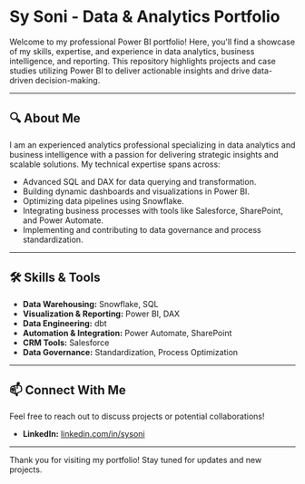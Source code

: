 # Sy Soni - Data & Analytics Portfolio

Welcome to my professional Power BI portfolio! Here, you'll find a showcase of my skills, expertise, and experience in data analytics, business intelligence, and reporting. This repository highlights projects and case studies utilizing Power BI to deliver actionable insights and drive data-driven decision-making.

---

## 🔍 About Me
I am an experienced analytics professional specializing in data analytics and business intelligence with a passion for delivering strategic insights and scalable solutions. My technical expertise spans across:
- Advanced SQL and DAX for data querying and transformation.
- Building dynamic dashboards and visualizations in Power BI.
- Optimizing data pipelines using Snowflake.
- Integrating business processes with tools like Salesforce, SharePoint, and Power Automate.
- Implementing and contributing to data governance and process standardization.

---

## 🛠️ Skills & Tools
- **Data Warehousing:** Snowflake, SQL
- **Visualization & Reporting:** Power BI, DAX
- **Data Engineering:** dbt
- **Automation & Integration:** Power Automate, SharePoint
- **CRM Tools:** Salesforce
- **Data Governance:** Standardization, Process Optimization

---

## 📫 Connect With Me
Feel free to reach out to discuss projects or potential collaborations!

- **LinkedIn:** [linkedin.com/in/sysoni](#)

---

Thank you for visiting my portfolio! Stay tuned for updates and new projects.
